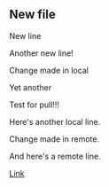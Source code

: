 ## New file

New line

Another new line!

Change made in local

Yet another

Test for pull!!!

Here's another local line.

Change made in remote.

And here's a remote line.

[Link](https://en.wikipedia.org/wiki/Copa_del_Rey)

